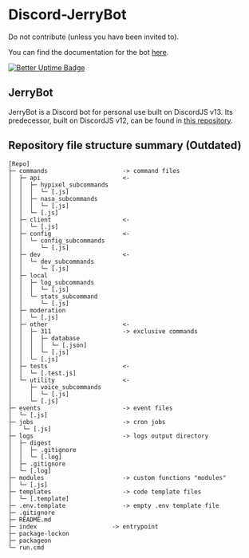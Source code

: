 # Discord-JerryBot
Do not contribute (unless you have been invited to).

You can find the documentation for the bot [here](https://bot.aspectofjerry.dev).

[![Better Uptime Badge](https://betteruptime.com/status-badges/v1/monitor/kct3.svg)](https://betteruptime.com/?utm_source=status_badge)

## JerryBot
JerryBot is a Discord bot for personal use built on DiscordJS v13. Its predecessor, built on DiscordJS v12, can be found in [this repository](https://github.com/AspectOfJerry/DiscordBot-OBSOLETE).
## Repository file structure summary (Outdated)

<!--│, ─, ├─, └─-->

```
[Repo]
├─ commands                     -> command files
│  ├─ api                       <-
│  │  ├─ hypixel_subcommands
│  │  │  └─ [.js]
│  │  ├─ nasa_subcommands
│  │  │  └─ [.js]
│  │  └─ [.js]
│  ├─ client                    <-
│  │  └─ [.js]
│  ├─ config                    <-
│  │  └─ config_subcommands
│  │     └─ [.js]
│  ├─ dev                       <-
│  │  └─ dev_subcommands
│  │     └─ [.js]
│  ├─ local
│  │  ├─ log_subcommands
│  │  │  └─ [.js]
│  │  └─ stats_subcommand
│  │     └─ [.js]
│  ├─ moderation
│  │  └─ [.js] 
│  ├─ other                     <-
│  │  ├─ 311                    -> exclusive commands
│  │  │  ├─ database
│  │  │  │  └─ [.json]
│  │  │  └─ [.js]
│  │  └─ [.js] 
│  ├─ tests                     <-
│  │  └─ [.test.js]
│  └─ utility                   <-
│     ├─ voice_subcommands
│     │  └─ [.js]
│     └─ [.js]
├─ events                       -> event files
│  └─ [.js] 
├─ jobs                         -> cron jobs
│   └─ [.js] 
├─ logs                         -> logs output directory
│  ├─ digest
│  │  ├─ .gitignore
│  │  └─ [.log]
│  ├─ .gitignore
│  └─ [.log]
├─ modules                      -> custom functions "modules"
│  └─ [.js]
├─ templates                    -> code template files
│  └─ [.template]
├─ .env.template                -> empty .env template file
├─ .gitignore
├─ README.md
├─ index                     -> entrypoint
├─ package-lockon
├─ packageon
└─ run.cmd
```
